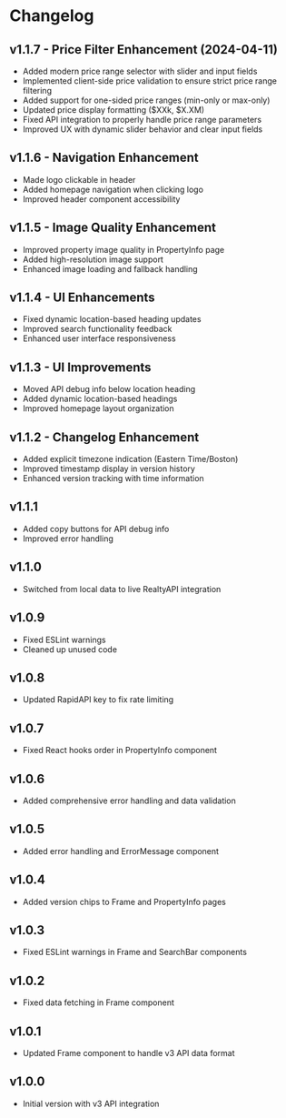 # Changelog

## v1.1.7 - Price Filter Enhancement (2024-04-11)
- Added modern price range selector with slider and input fields
- Implemented client-side price validation to ensure strict price range filtering
- Added support for one-sided price ranges (min-only or max-only)
- Updated price display formatting ($XXk, $X.XM)
- Fixed API integration to properly handle price range parameters
- Improved UX with dynamic slider behavior and clear input fields

## v1.1.6 - Navigation Enhancement
- Made logo clickable in header
- Added homepage navigation when clicking logo
- Improved header component accessibility

## v1.1.5 - Image Quality Enhancement
- Improved property image quality in PropertyInfo page
- Added high-resolution image support
- Enhanced image loading and fallback handling

## v1.1.4 - UI Enhancements
- Fixed dynamic location-based heading updates
- Improved search functionality feedback
- Enhanced user interface responsiveness

## v1.1.3 - UI Improvements
- Moved API debug info below location heading
- Added dynamic location-based headings
- Improved homepage layout organization

## v1.1.2 - Changelog Enhancement
- Added explicit timezone indication (Eastern Time/Boston)
- Improved timestamp display in version history
- Enhanced version tracking with time information

## v1.1.1
- Added copy buttons for API debug info
- Improved error handling

## v1.1.0
- Switched from local data to live RealtyAPI integration

## v1.0.9
- Fixed ESLint warnings
- Cleaned up unused code

## v1.0.8
- Updated RapidAPI key to fix rate limiting

## v1.0.7
- Fixed React hooks order in PropertyInfo component

## v1.0.6
- Added comprehensive error handling and data validation

## v1.0.5
- Added error handling and ErrorMessage component

## v1.0.4
- Added version chips to Frame and PropertyInfo pages

## v1.0.3
- Fixed ESLint warnings in Frame and SearchBar components

## v1.0.2
- Fixed data fetching in Frame component

## v1.0.1
- Updated Frame component to handle v3 API data format

## v1.0.0
- Initial version with v3 API integration 
